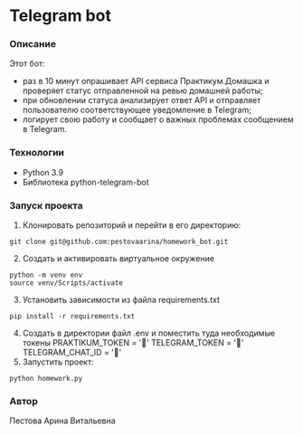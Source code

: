 # Telegram bot
### Описание
Этот бот:
- раз в 10 минут опрашивает API сервиса Практикум.Домашка и проверяет статус отправленной на ревью домашней работы;
- при обновлении статуса анализирует ответ API и отправляет пользователю соответствующее уведомление в Telegram;
- логирует свою работу и сообщает о важных проблемах сообщением в Telegram.

### Технологии
- Python 3.9
- Библиотека python-telegram-bot
### Запуск проекта
1. Клонировать репозиторий и перейти в его директорию:
```
git clone git@github.com:pestovaarina/homework_bot.git
``` 
2. Создать и активировать виртуальное окружение
```
python -m venv env
source venv/Scripts/activate
``` 
3. Установить зависимости из файла requirements.txt
```
pip install -r requirements.txt
``` 
4. Создать в директории файл .env и поместить туда необходимые токены PRAKTIKUM_TOKEN = '🔑'
TELEGRAM_TOKEN = '🔑'
TELEGRAM_CHAT_ID = '🔑'
5. Запустить проект:
``` 
python homework.py
``` 
### Автор
Пестова Арина Витальевна
